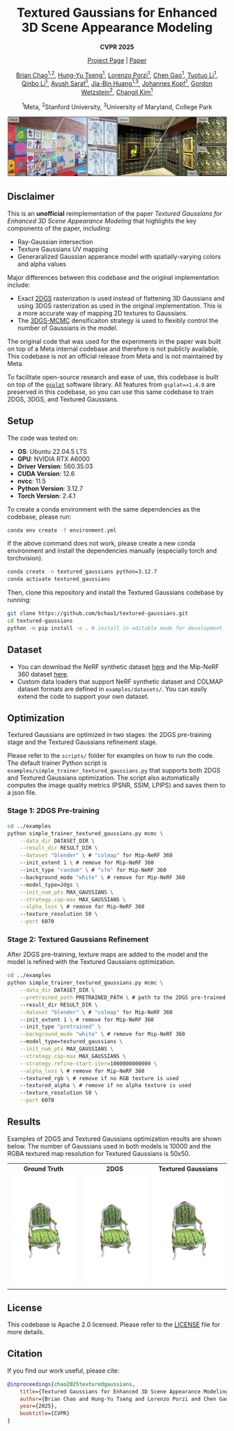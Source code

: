 <h1 align="center"> Textured Gaussians for Enhanced 3D Scene Appearance Modeling</h1>
<p align="center"><b>CVPR 2025</b></p>
<p align="center"><a href="https://textured-gaussians.github.io" target="_blank">Project Page</a> | <a href="https://arxiv.org/abs/2411.18625" target="_blank">Paper</a>


<p align="center">
<a href="https://bchao1.github.io" target="_blank">Brian Chao<sup>1,2</sup></a>, 
<a href="https://hytseng0509.github.io" target="_blank">Hung-Yu Tseng<sup>1</sup></a>, 
<a href="https://scholar.google.it/citations?user=vW1gaVEAAAAJ&hl=it" target="_blank">Lorenzo Porzi<sup>1</sup></a>, 
<a href="https://www.chengao.vision" target="_blank">Chen Gao<sup>1</sup></a>, 
<a href="https://scholar.google.com/citations?user=jGQeuBUAAAAJ" target="_blank">Tuotuo Li<sup>1</sup></a>, 
<a href="https://www.qinboli.com" target="_blank">Qinbo Li<sup>1</sup></a>, 
<a href="https://scholar.google.com/citations?user=bluhHm8AAAAJ&hl=en" target="_blank">Ayush Saraf<sup>1</sup></a>, 
<a href="https://jbhuang0604.github.io/" target="_blank">Jia-Bin Huang<sup>1,3</sup></a>, 
<a href="https://johanneskopf.de/" target="_blank">Johannes Kopf<sup>1</sup></a>,  
<a href="https://stanford.edu/~gordonwz/" target="_blank">Gordon Wetzstein<sup>2</sup></a>, 
<a href="https://changilkim.com" target="_blank">Changil Kim<sup>1</sup></a></p>

<p align="center"><sup>1</sup>Meta, <sup>2</sup>Stanford University, <sup>3</sup>University of Maryland, College Park</p>

![teaser](assets/teaser.png)

## Disclaimer

This is an **unofficial** reimplementation of the paper *Textured Gaussians for Enhanced 3D Scene Appearance Modeling* that highlights the key components of the paper, including:
- Ray-Gaussian intersection
- Texture Gaussians UV mapping
- Generaralized Gaussian apperance model with spatially-varying colors and alpha values

Major differences between this codebase and the original implementation include:
- Exact [2DGS](https://surfsplatting.github.io/) rasterization is used instead of flattening 3D Gaussians and using 3DGS rasterization as used in the original implementation. This is a more accurate way of mapping 2D textures to Gaussians.
- The [3DGS-MCMC](https://ubc-vision.github.io/3dgs-mcmc/) densificaiton strategy is used to flexibly control the number of Gaussians in the model.

The original code that was used for the experiments in the paper was built on top of a Meta internal codebase and therefore is not publicly available. This codebase is not an official release from Meta and is not maintained by Meta.

To facilitate open-source research and ease of use, this codebase is built on top of the [`gsplat`](https://github.com/nerfstudio-project/gsplat) software library. All features from `gsplat==1.4.0` are preserved in this codebase, so you can use this same codebase to train 2DGS, 3DGS, and Textured Gaussians. 


## Setup
The code was tested on:
- **OS**: Ubuntu 22.04.5 LTS
- **GPU**: NVIDIA RTX A6000
- **Driver Version**: 560.35.03 
- **CUDA Version**: 12.6
- **nvcc**: 11.5
- **Python Version**: 3.12.7
- **Torch Version**: 2.4.1

To create a conda environment with the same dependencies as the codebase, please run:
```bash
conda env create -f environment.yml
```

If the above command does not work, please create a new conda environment and install the dependencies manually (especially torch and torchvision).
```bash
conda create -n textured_gaussians python=3.12.7
conda activate textured_gaussians
```

Then, clone this repository and install the Textured Gaussians codebase by running:
```bash
git clone https://github.com/bchao1/textured-gaussians.git
cd textured-gaussians
python -m pip install -e . # install in editable mode for development
```



## Dataset
- You can download the NeRF synthetic dataset [here](https://drive.google.com/file/d/1OsiBs2udl32-1CqTXCitmov4NQCYdA9g/view?usp=share_link) and the Mip-NeRF 360 dataset [here](https://jonbarron.info/mipnerf360/).
- Custom data loaders that support NeRF synthetic dataset and COLMAP dataset formats are defined in `examples/datasets/`. You can easily extend the code to support your own dataset. 

## Optimization
Textured Gaussians are optimized in two stages: the 2DGS pre-training stage and the Textured Gaussians refinement stage. 

Please refer to the `scripts/` folder for examples on how to run the code. The default trainer Python script is `examples/simple_trainer_textured_gaussians.py` that supports both 2DGS and Textured Gaussians optimization. The script also automatically computes the image quality metrics (PSNR, SSIM, LPIPS) and saves them to a json file.

### Stage 1: 2DGS Pre-training
```bash
cd ../examples
python simple_trainer_textured_gaussians.py mcmc \
    --data_dir DATASET_DIR \
    --result_dir RESULT_DIR \
    --dataset "blender" \ # "colmap" for Mip-NeRF 360
    --init_extent 1 \ # remove for Mip-NeRF 360
    --init_type "random" \ # "sfm" for Mip-NeRF 360
    --background_mode "white" \ # remove for Mip-NeRF 360
    --model_type=2dgs \
    --init_num_pts MAX_GAUSSIANS \
    --strategy.cap-max MAX_GAUSSIANS \
    --alpha_loss \ # remove for Mip-NeRF 360
    --texture_resolution 50 \
    --port 6070
```

### Stage 2: Textured Gaussians Refinement
After 2DGS pre-training, texture maps are added to the model and the model is refined with the Textured Gaussians optimization.
```bash
cd ../examples
python simple_trainer_textured_gaussians.py mcmc \
    --data_dir DATASET_DIR \
    --pretrained_path PRETRAINED_PATH \ # path to the 2DGS pre-trained model
    --result_dir RESULT_DIR \
    --dataset "blender" \ # "colmap" for Mip-NeRF 360
    --init_extent 1 \ # remove for Mip-NeRF 360
    --init_type "pretrained" \
    --background_mode "white" \ # remove for Mip-NeRF 360
    --model_type=textured_gaussians \
    --init_num_pts MAX_GAUSSIANS \
    --strategy.cap-max MAX_GAUSSIANS \
    --strategy.refine-start-iter=1000000000000 \
    --alpha_loss \ # remove for Mip-NeRF 360                
    --textured_rgb \ # remove if no RGB texture is used
    --textured_alpha \ # remove if no alpha texture is used
    --texture_resolution 50 \
    --port 6070
```

## Results
Examples of 2DGS and Textured Gaussians optimization results are shown below. The number of Gaussians used in both models is 10000 and the RGBA textured map resolution for Textured Gaussians is 50x50.

<table>
  <tr>
    <th>Ground Truth</th>
    <th>2DGS</th>
    <th>Textured Gaussians</th>
  </tr>
  <tr>
    <td><img src="assets/gt.png" alt="ground_truth" style="width:256px; height:256px; object-fit:contain; background:#fff;"></td>
    <td><img src="assets/2dgs.png" alt="2dgs" style="width:256px; height:256px; object-fit:contain; background:#fff;"></td>
    <td><img src="assets/textured_gaussians.png" alt="textured_gaussians" style="width:256px; height:256px; object-fit:contain; background:#fff;"></td>
  </tr>
</table>


## License

This codebase is Apache 2.0 licensed. Please refer to the [LICENSE](LICENSE) file for more details.

## Citation
If you find our work useful, please cite:

```bibtex
@inproceedings{chao2025texturedgaussians,
    title={Textured Gaussians for Enhanced 3D Scene Appearance Modeling},
    author={Brian Chao and Hung-Yu Tseng and Lorenzo Porzi and Chen Gao and Tuotuo Li and Qinbo Li and Ayush Saraf and Jia-Bin Huang and Johannes Kopf and Gordon Wetzstein and Changil Kim},
    year={2025},
    booktitle={CVPR}
}
```
